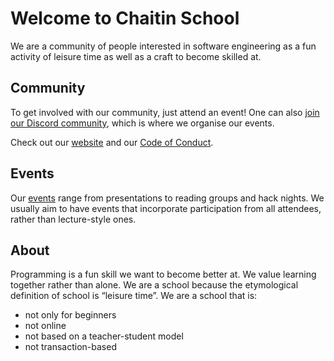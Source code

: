 # Welcome to Chaitin School

We are a community of people interested in software engineering as a fun
activity of leisure time as well as a craft to become skilled at. 

## Community

To get involved with our community, just attend an event! One can also [join
our Discord community](https://discord.gg/bzjKNG4bUU), which is where we
organise our events.

Check out our [website](https://chaitinschool.org/) and our
[Code of Conduct](https://chaitinschool.org/code-of-conduct/).

## Events

Our [events](https://chaitinschool.org/events/) range from presentations to
reading groups and hack nights. We usually aim to have events that incorporate
participation from all attendees, rather than lecture-style ones.

## About

Programming is a fun skill we want to become better at. We value learning
together rather than alone. We are a school because the etymological definition
of school is “leisure time”. We are a school that is:

* not only for beginners
* not online
* not based on a teacher-student model
* not transaction-based
